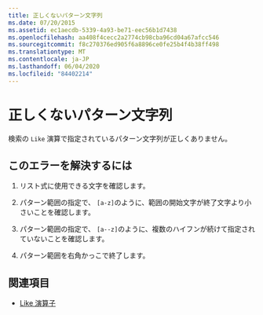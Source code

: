 ```yaml
---
title: 正しくないパターン文字列
ms.date: 07/20/2015
ms.assetid: ec1aecdb-5339-4a93-be71-eec56b1d7438
ms.openlocfilehash: aa408f4cecc2a2774cb98cba96cd04a67afcc546
ms.sourcegitcommit: f8c270376ed905f6a8896ce0fe25b4f4b38ff498
ms.translationtype: MT
ms.contentlocale: ja-JP
ms.lasthandoff: 06/04/2020
ms.locfileid: "84402214"
---
```

# <a name="invalid-pattern-string"></a>正しくないパターン文字列
検索の `Like` 演算で指定されているパターン文字列が正しくありません。  
  
## <a name="to-correct-this-error"></a>このエラーを解決するには  
  
1. リスト式に使用できる文字を確認します。  
  
2. パターン範囲の指定で、 `[a-z]`のように、範囲の開始文字が終了文字より小さいことを確認します。  
  
3. パターン範囲の指定で、 `[a--z]`のように、複数のハイフンが続けて指定されていないことを確認します。  
  
4. パターン範囲を右角かっこで終了します。  
  
## <a name="see-also"></a>関連項目

- [Like 演算子](../language-reference/operators/like-operator.md)
